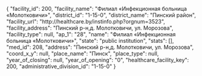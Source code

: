 {
    "facility_id": 200,
    "facility_name": "Филиал «Инфекционная больница «Молотковичи»",
    "district_id": "1-15-0",
    "district_name": "Пинский район",
    "facility_url": "http:\/\/healthcare.by\/instinfo.php?orgnum=3523",
    "facility_address": "Пинский р-н,д. Молотковичи, ул. Морозова",
    "facility_type": null,
    "ap_1": "28",
    "name": "Филиал «Инфекционная больница «Молотковичи»",
    "state": "public institution",
    "stats": [],
    "med_id": 208,
    "address": "Пинский р-н,д. Молотковичи, ул. Морозова",
    "coord_x_y": null,
    "place_name": "Пинск",
    "place_type": null,
    "year_of_closing": null,
    "year_of_opening": "0",
    "healthcare_facility_key": 200,
    "administrative_division_id": "1-15-0"
}